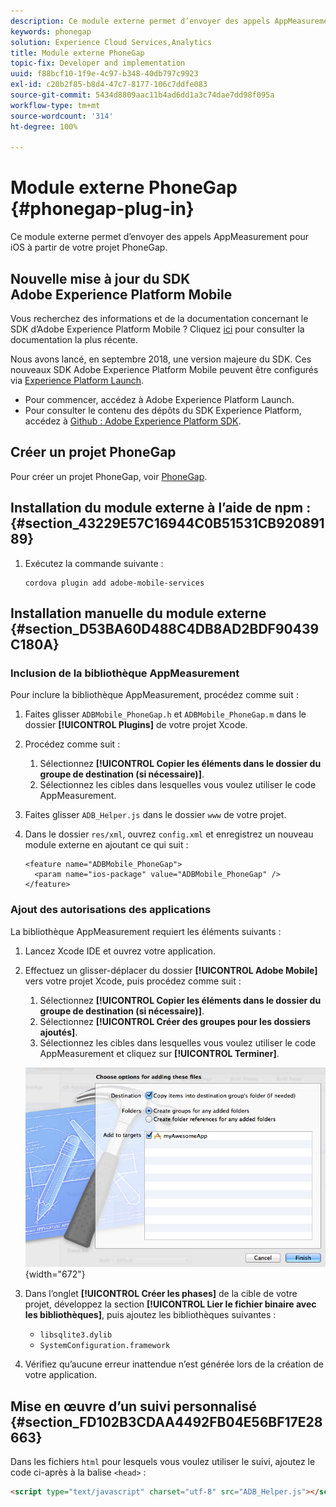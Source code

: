 ```yaml
---
description: Ce module externe permet d’envoyer des appels AppMeasurement pour iOS à partir de votre projet PhoneGap.
keywords: phonegap
solution: Experience Cloud Services,Analytics
title: Module externe PhoneGap
topic-fix: Developer and implementation
uuid: f88bcf10-1f9e-4c97-b348-40db797c9923
exl-id: c20b2f85-b8d4-47c7-8177-106c7ddfe083
source-git-commit: 5434d8809aac11b4ad6dd1a3c74dae7dd98f095a
workflow-type: tm+mt
source-wordcount: '314'
ht-degree: 100%

---
```


# Module externe PhoneGap {#phonegap-plug-in}

Ce module externe permet d’envoyer des appels AppMeasurement pour iOS à partir de votre projet PhoneGap.

## Nouvelle mise à jour du SDK Adobe Experience Platform Mobile

Vous recherchez des informations et de la documentation concernant le SDK d’Adobe Experience Platform Mobile ? Cliquez [ici](https://aep-sdks.gitbook.io/docs/) pour consulter la documentation la plus récente.

Nous avons lancé, en septembre 2018, une version majeure du SDK. Ces nouveaux SDK Adobe Experience Platform Mobile peuvent être configurés via [Experience Platform Launch](https://www.adobe.com/fr/experience-platform/launch.html).

* Pour commencer, accédez à Adobe Experience Platform Launch.
* Pour consulter le contenu des dépôts du SDK Experience Platform, accédez à [Github : Adobe Experience Platform SDK](https://github.com/Adobe-Marketing-Cloud/acp-sdks).


## Créer un projet PhoneGap

Pour créer un projet PhoneGap, voir [PhoneGap](https://helpx.adobe.com/fr/experience-manager/6-4/mobile/using/phonegap.html).

## Installation du module externe à l’aide de npm :  {#section_43229E57C16944C0B51531CB92089189}

1. Exécutez la commande suivante :

   ```
   cordova plugin add adobe-mobile-services
   ```

## Installation manuelle du module externe  {#section_D53BA60D488C4DB8AD2BDF90439C180A}

### Inclusion de la bibliothèque AppMeasurement

Pour inclure la bibliothèque AppMeasurement, procédez comme suit :

1. Faites glisser `ADBMobile_PhoneGap.h` et `ADBMobile_PhoneGap.m` dans le dossier **[!UICONTROL Plugins]** de votre projet Xcode.
1. Procédez comme suit :

   1. Sélectionnez **[!UICONTROL Copier les éléments dans le dossier du groupe de destination (si nécessaire)]**.
   1. Sélectionnez les cibles dans lesquelles vous voulez utiliser le code AppMeasurement.

1. Faites glisser `ADB_Helper.js` dans le dossier `www` de votre projet.
1. Dans le dossier `res/xml`, ouvrez `config.xml` et enregistrez un nouveau module externe en ajoutant ce qui suit :

   ```
   <feature name="ADBMobile_PhoneGap"> 
     <param name="ios-package" value="ADBMobile_PhoneGap" /> 
   </feature>
   ```

### Ajout des autorisations des applications

La bibliothèque AppMeasurement requiert les éléments suivants :

1. Lancez Xcode IDE et ouvrez votre application.
1. Effectuez un glisser-déplacer du dossier **[!UICONTROL Adobe Mobile]** vers votre projet Xcode, puis procédez comme suit :

   1. Sélectionnez **[!UICONTROL Copier les éléments dans le dossier du groupe de destination (si nécessaire)]**.
   1. Sélectionnez **[!UICONTROL Créer des groupes pour les dossiers ajoutés]**.
   1. Sélectionnez les cibles dans lesquelles vous voulez utiliser le code AppMeasurement et cliquez sur **[!UICONTROL Terminer]**.

   ![](assets/xcode-settings.png){width=&quot;672&quot;}

1. Dans l’onglet **[!UICONTROL Créer les phases]** de la cible de votre projet, développez la section **[!UICONTROL Lier le fichier binaire avec les bibliothèques]**, puis ajoutez les bibliothèques suivantes :

   * `libsqlite3.dylib`
   * `SystemConfiguration.framework`

1. Vérifiez qu’aucune erreur inattendue n’est générée lors de la création de votre application.

## Mise en œuvre d’un suivi personnalisé {#section_FD102B3CDAA4492FB04E56BF17E28663}

Dans les fichiers `html` pour lesquels vous voulez utiliser le suivi, ajoutez le code ci-après à la balise `<head>` :

```html
<script type="text/javascript" charset="utf-8" src="ADB_Helper.js"></script>
```
